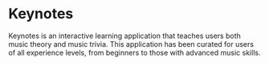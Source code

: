 # Keynotes

Keynotes is an interactive learning application that teaches users both music theory and music trivia. This application has been curated for users of all experience levels, from beginners to those with advanced music skills. 
